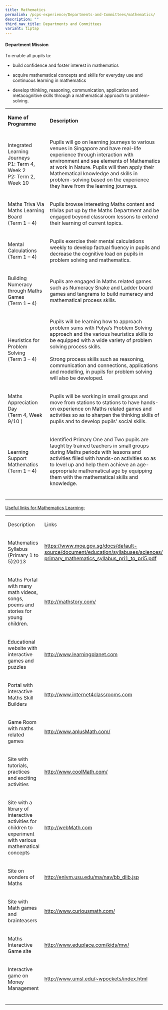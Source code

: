 ```yaml
---
title: Mathematics
permalink: /pcps-experience/Departments-and-Committees/mathematics/
description: ""
third_nav_title: Departments and Committees
variant: tiptap
---
```

<h4>Department Mission</h4>
<p>To enable all pupils to:</p>
<ul data-tight="true" class="tight">
<li>
<p>build confidence and foster interest in mathematics&nbsp;</p>
</li>
<li>
<p>acquire mathematical concepts and skills for everyday use and continuous
learning in mathematics</p>
</li>
<li>
<p>develop thinking, reasoning, communication, application and metacognitive
skills through a mathematical approach to problem-solving.</p>
</li>
</ul>
<table style="minWidth: 50px">
<colgroup>
<col>
<col>
</colgroup>
<tbody>
<tr>
<td rowspan="1" colspan="1">
<p><strong>Name of Programme</strong>
</p>
</td>
<td rowspan="1" colspan="1">
<p><strong>Description</strong>
</p>
</td>
</tr>
<tr>
<td rowspan="1" colspan="1">
<p>Integrated Learning Journeys
<br>P1: Term 4, Week 2
<br>P2: Term 2, Week 10
<br>
</p>
</td>
<td rowspan="1" colspan="1">
<p>Pupils will go on learning journeys to various venues in Singapore and
have real-life experience through interaction with environment and see
elements of Mathematics at work in Nature. Pupils will then apply their
Mathematical knowledge and skills in problem-solving based on the experience
they have from the learning journeys.</p>
</td>
</tr>
<tr>
<td rowspan="1" colspan="1">
<p>Maths Triva Via Maths Learning Board
<br>(Term 1 – 4)
<br>
</p>
</td>
<td rowspan="1" colspan="1">
<p>Pupils browse interesting Maths content and trivias put up by the Maths
Department and be engaged beyond classroom lessons to extend their learning
of current topics.</p>
</td>
</tr>
<tr>
<td rowspan="1" colspan="1">
<p>Mental Calculations
<br>(Term 1 – 4)
<br>
</p>
</td>
<td rowspan="1" colspan="1">
<p>Pupils exercise their mental calculations weekly to develop factual fluency
in pupils and decrease the cognitive load on pupils in problem solving
and mathematics.</p>
</td>
</tr>
<tr>
<td rowspan="1" colspan="1">
<p>Building Numeracy through Maths Games
<br>(Term 1 – 4)
<br>
</p>
</td>
<td rowspan="1" colspan="1">
<p>Pupils are engaged in Maths related games such as Numeracy Snake and Ladder
board games and tangrams to build numeracy and mathematical process skills.</p>
</td>
</tr>
<tr>
<td rowspan="1" colspan="1">
<p>Heuristics for Problem Solving
<br>(Term 3 – 4)</p>
</td>
<td rowspan="1" colspan="1">
<p>Pupils will be learning how to approach problem sums with Polya’s Problem
Solving approach and the various heuristics skills to be equipped with
a wide variety of problem solving process skills.
<br>
<br>Strong process skills such as reasoning, communication and connections,
applications and modelling, in pupils for problem solving will also be
developed.
<br>
</p>
</td>
</tr>
<tr>
<td rowspan="1" colspan="1">
<p>Maths Appreciation Day
<br>(Term 4, Week 9/10 )</p>
</td>
<td rowspan="1" colspan="1">
<p>Pupils will be working in small groups and move from stations to stations
to have hands-on experience on Maths related games and activities so as
to sharpen the thinking skills of pupils and to develop pupils' social
skills.
<br>
</p>
</td>
</tr>
<tr>
<td rowspan="1" colspan="1">
<p>Learning Support Mathematics
<br>(Term 1 – 4)</p>
</td>
<td rowspan="1" colspan="1">
<p>Identified Primary One and Two pupils are taught by trained teachers in
small groups during Maths periods with lessons and activities filled with
hands-on activities so as to level up and help them achieve an age-appropriate
mathematical age by equipping them with the mathematical skills and knowledge.</p>
</td>
</tr>
<tr>
<td rowspan="1" colspan="1">
<p></p>
</td>
<td rowspan="1" colspan="1">
<p></p>
</td>
</tr>
</tbody>
</table>
<p><u>Useful links for Mathematics Learning:</u>
</p>
<table style="minWidth: 50px">
<colgroup>
<col>
<col>
</colgroup>
<tbody>
<tr>
<td rowspan="1" colspan="1">
<p>Description</p>
</td>
<td rowspan="1" colspan="1">
<p>Links</p>
</td>
</tr>
<tr>
<td rowspan="1" colspan="1">
<p>Mathematics Syllabus (Primary 1 to 5)2013
<br>
</p>
</td>
<td rowspan="1" colspan="1">
<p><a href="https://www.moe.gov.sg/docs/default-source/document/education/syllabuses/sciences/files/primary_mathematics_syllabus_pri1_to_pri5.pdf" rel="noopener noreferrer nofollow" target="_blank">https://www.moe.gov.sg/docs/default-source/document/education/syllabuses/sciences/files/</a>
<br><a href="https://www.moe.gov.sg/docs/default-source/document/education/syllabuses/sciences/files/primary_mathematics_syllabus_pri1_to_pri5.pdf" rel="noopener noreferrer nofollow" target="_blank">primary_mathematics_syllabus_pri1_to_pri5.pdf</a>
</p>
</td>
</tr>
<tr>
<td rowspan="1" colspan="1">
<p>Maths Portal with many math videos, songs, poems and stories for young
children.</p>
</td>
<td rowspan="1" colspan="1">
<p><a href="http://mathstory.com/" rel="noopener noreferrer nofollow" target="_blank">http://mathstory.com/</a>
</p>
</td>
</tr>
<tr>
<td rowspan="1" colspan="1">
<p>Educational website with interactive games and puzzles</p>
</td>
<td rowspan="1" colspan="1">
<p><a href="http://www.learningplanet.com/" rel="noopener noreferrer nofollow" target="_blank">http://www.learningplanet.com</a>
</p>
</td>
</tr>
<tr>
<td rowspan="1" colspan="1">
<p>Portal with interactive Maths Skill Builders</p>
</td>
<td rowspan="1" colspan="1">
<p><a href="http://www.internet4classrooms.com/" rel="noopener noreferrer nofollow" target="_blank">http://www.internet4classrooms.com</a>
</p>
</td>
</tr>
<tr>
<td rowspan="1" colspan="1">
<p>Game Room with maths related games
<br>
</p>
</td>
<td rowspan="1" colspan="1">
<p><a href="http://www.aplusmath.com/" rel="noopener noreferrer nofollow" target="_blank">http://www.aplusMath.com/</a>
</p>
</td>
</tr>
<tr>
<td rowspan="1" colspan="1">
<p>Site with tutorials, practices and exciting activities</p>
</td>
<td rowspan="1" colspan="1">
<p><a href="http://www.coolmath.com/" rel="noopener noreferrer nofollow" target="_blank">http://www.coolMath.com/</a>
</p>
</td>
</tr>
<tr>
<td rowspan="1" colspan="1">
<p>Site with a library of interactive activities for children to experiment
with various mathematical concepts</p>
</td>
<td rowspan="1" colspan="1">
<p><a href="http://webmath.com/" rel="noopener noreferrer nofollow" target="_blank">http://webMath.com</a>
</p>
</td>
</tr>
<tr>
<td rowspan="1" colspan="1">
<p>Site on wonders of Maths</p>
</td>
<td rowspan="1" colspan="1">
<p><a href="http://enlvm.usu.edu/ma/nav/bb_dlib.jsp" rel="noopener noreferrer nofollow" target="_blank">http://enlvm.usu.edu/ma/nav/bb_dlib.jsp</a>
</p>
</td>
</tr>
<tr>
<td rowspan="1" colspan="1">
<p>Site with Math games and brainteasers</p>
</td>
<td rowspan="1" colspan="1">
<p><a href="http://www.curiousmath.com/" rel="noopener noreferrer nofollow" target="_blank">http://www.curiousmath.com/</a>
</p>
</td>
</tr>
<tr>
<td rowspan="1" colspan="1">
<p>Maths Interactive Game site</p>
</td>
<td rowspan="1" colspan="1">
<p><a href="http://www.eduplace.com/kids/mw/" rel="noopener noreferrer nofollow" target="_blank">http://www.eduplace.com/kids/mw/</a>
</p>
</td>
</tr>
<tr>
<td rowspan="1" colspan="1">
<p>Interactive game on Money Management</p>
</td>
<td rowspan="1" colspan="1">
<p><a href="http://www.umsl.edu/~wpockets/index.html" rel="noopener noreferrer nofollow" target="_blank">http://www.umsl.edu/~wpockets/index.html</a>
</p>
</td>
</tr>
<tr>
<td rowspan="1" colspan="1">
<p></p>
</td>
<td rowspan="1" colspan="1">
<p></p>
</td>
</tr>
</tbody>
</table>
<p></p>